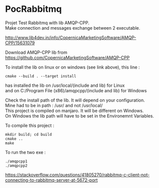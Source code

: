 # PocRabbitmq
Projet Test Rabbitmq with lib AMQP-CPP.\
Make connection and messages exchange between 2 executable.


http://www.lib4dev.in/info/CopernicaMarketingSoftware/AMQP-CPP/15631079

Download AMQP-CPP lib from https://github.com/CopernicaMarketingSoftware/AMQP-CPP

To install the lib on linux or on windows (see link above), this line :
```
cmake --build . --target install
```
has installed the lib on /usr/local/(include and lib) for Linux\
and on C:/Program File (x86)/amqpcpp/(include and lib) for Windows

Check the install path of the lib. It will depend on your configuration.\
Mine had to be in path : /usr/ and not /usr/local/\
This project is compiled on manjaro. It will be different on Windows.\
On Windows the lib path will have to be set in the Environemnt Variables.

To compile this project :
```
mkdir build; cd build
cmake ..
make
```

To run the two exe : 
```
./amqpcpp1
./amqpcpp2
```

https://stackoverflow.com/questions/41805270/rabbitmq-c-client-not-connecting-to-rabbitmq-server-at-5672-port
